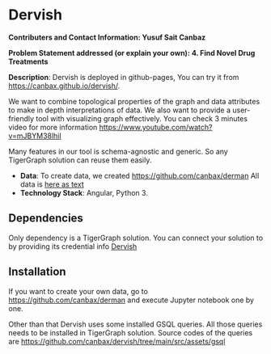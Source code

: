 # Dervish
**Contributers and Contact Information: Yusuf Sait Canbaz**

**Problem Statement addressed (or explain your own): 4. Find Novel Drug Treatments**

**Description**: 
Dervish is deployed in github-pages, You can try it from https://canbax.github.io/dervish/.

We want to combine topological properties of the graph and data attributes to make in depth interpretations of data. We also want to provide a user-friendly tool with visualizing graph effectively. You can check 3 minutes video for more information https://www.youtube.com/watch?v=mJBYM38lhiI   

Many features in our tool is schema-agnostic and generic. So any TigerGraph solution can reuse them easily. 

 - **Data**: To create data, we created https://github.com/canbax/derman All data is [here as text](https://github.com/canbax/derman/blob/main/data.7z)  
 - **Technology Stack**: Angular, Python 3. 
 
## Dependencies

Only dependency is a TigerGraph solution. You can connect your solution to by providing its credential info [Dervish](https://canbax.github.io/dervish/) 

## Installation
If you want to create your own data, go to https://github.com/canbax/derman and execute Jupyter notebook one by one.

Other than that Dervish uses some installed GSQL queries. All those queries needs to be installed in TigerGraph solution. Source codes of the queries are https://github.com/canbax/dervish/tree/main/src/assets/gsql
